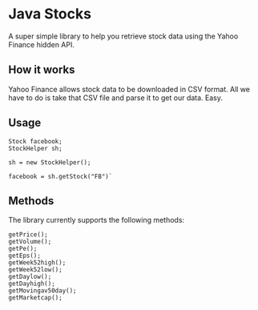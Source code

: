 Java Stocks 
============

A super simple library to help you retrieve stock data using the Yahoo Finance hidden API. 

## How it works 

Yahoo Finance allows stock data to be downloaded in CSV format. All we have to do is take that CSV file and parse it to get our data. Easy. 

## Usage 

    Stock facebook; 
    StockHelper sh; 

    sh = new StockHelper(); 

    facebook = sh.getStock("FB")` 

## Methods 

The library currently supports the following methods: 

    getPrice(); 
    getVolume(); 
    getPe(); 
    getEps(); 
    getWeek52high(); 
    getWeek52low(); 
    getDaylow(); 
    getDayhigh(); 
    getMovingav50day(); 
    getMarketcap();
